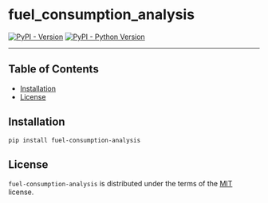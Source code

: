 # fuel_consumption_analysis

[![PyPI - Version](https://img.shields.io/pypi/v/fuel-consumption-analysis.svg)](https://pypi.org/project/fuel-consumption-analysis)
[![PyPI - Python Version](https://img.shields.io/pypi/pyversions/fuel-consumption-analysis.svg)](https://pypi.org/project/fuel-consumption-analysis)

-----

## Table of Contents

- [Installation](#installation)
- [License](#license)

## Installation

```console
pip install fuel-consumption-analysis
```

## License

`fuel-consumption-analysis` is distributed under the terms of the [MIT](https://spdx.org/licenses/MIT.html) license.
